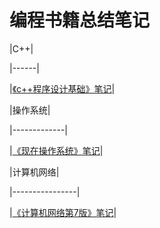 # 编程书籍总结笔记



|C++|

|------|

|[《c++程序设计基础》笔记](C++/《c++程序设计基础》笔记.md)|



|操作系统|

|-------------|

|[《现在操作系统》笔记](OperatingSystem/《现代操作系统》笔记.md)|



|计算机网络|

|----------------|

|[《计算机网络第7版》笔记](Network/《计算机网络第7版》谢希仁.md)|


